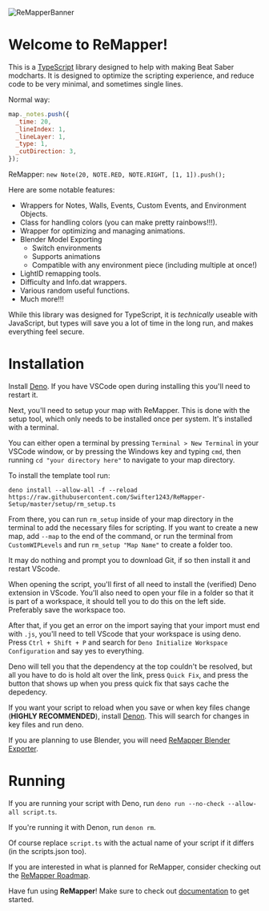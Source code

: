 ![ReMapperBanner](https://user-images.githubusercontent.com/86539501/184691427-0e8853fc-878a-4c0b-b976-970f7dac8818.png)

# Welcome to ReMapper!

This is a [TypeScript](https://www.typescriptlang.org/) library designed to help with making Beat Saber modcharts. It is designed to optimize the scripting experience, and reduce code to be very minimal, and sometimes single lines.

Normal way:

```js
map._notes.push({
  _time: 20,
  _lineIndex: 1,
  _lineLayer: 1,
  _type: 1,
  _cutDirection: 3,
});
```

ReMapper: `new Note(20, NOTE.RED, NOTE.RIGHT, [1, 1]).push();`

Here are some notable features:

- Wrappers for Notes, Walls, Events, Custom Events, and Environment Objects.
- Class for handling colors (you can make pretty rainbows!!!).
- Wrapper for optimizing and managing animations.
- Blender Model Exporting
  - Switch environments
  - Supports animations
  - Compatible with any environment piece (including multiple at once!)
- LightID remapping tools.
- Difficulty and Info.dat wrappers.
- Various random useful functions.
- Much more!!!

While this library was designed for TypeScript, it is _technically_ useable with
JavaScript, but types will save you a lot of time in the long run, and makes
everything feel secure.

# Installation

Install [Deno](https://deno.land/). If you have VSCode open during installing this you'll need to restart it.

Next, you'll need to setup your map with ReMapper. This is done with the setup tool, which only needs to be installed once per system. It's installed with a terminal.

You can either open a terminal by pressing `Terminal > New Terminal` in your
VSCode window, or by pressing the Windows key and typing `cmd`, then running
`cd "your directory here"` to navigate to your map directory.

To install the template tool run:
```
deno install --allow-all -f --reload https://raw.githubusercontent.com/Swifter1243/ReMapper-Setup/master/setup/rm_setup.ts
```

From there, you can run `rm_setup` inside of your map directory in the terminal to add the
necessary files for scripting. If you want to create a new map, add `--map` to
the end of the command, or run the terminal from `CustomWIPLevels` and run
`rm_setup "Map Name"` to create a folder too.

It may do nothing and prompt you to download Git, if so then install it and restart VScode.

When opening the script, you'll first of all need to install the (verified) Deno extension in VScode. You'll also need to open your file in a folder so that it is part of a workspace, it should tell you to do this on the left side. Preferably save the workspace too.

After that, if you get an error on the import saying that your import must end with `.js`, you'll need to tell VScode that your workspace is using deno. Press `Ctrl + Shift + P` and search for `Deno Initialize Workspace Configuration` and say yes to everything.

Deno will tell you that the dependency at the top couldn't be resolved, but all you have to do is hold alt over the link, press `Quick Fix`, and press the button that shows up when you press quick fix that says cache the depedency.

If you want your script to reload when you save or when key files change
(**HIGHLY RECOMMENDED**), install [Denon](https://github.com/denosaurs/denon#denoland). This will
search for changes in key files and run deno.

If you are planning to use Blender, you will need
[ReMapper Blender Exporter](https://github.com/Swifter1243/ReMapper-Blender-Exporter).

# Running

If you are running your script with Deno, run
`deno run --no-check --allow-all script.ts`.

If you're running it with Denon, run `denon rm`.

Of course replace `script.ts` with the actual name of your script if it differs
(in the scripts.json too).

If you are interested in what is planned for ReMapper, consider checking out the [ReMapper Roadmap](https://github.com/users/Swifter1243/projects/1).

Have fun using **ReMapper**! Make sure to check out [documentation](https://github.com/Swifter1243/ReMapper/blob/master/DOCS.md) to get started.

